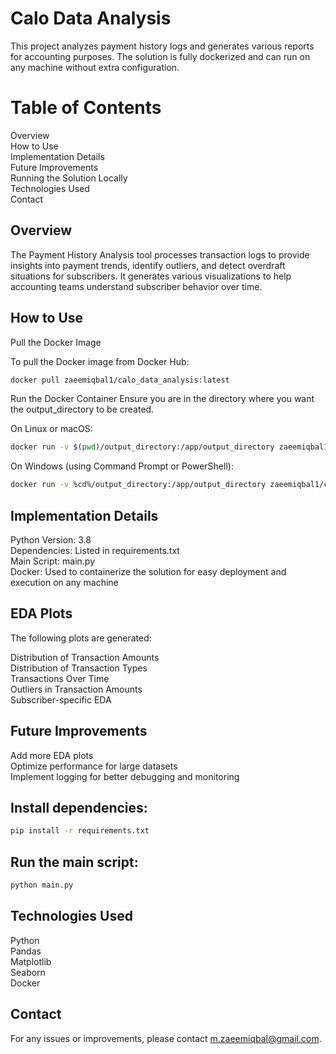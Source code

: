 # Calo Data Analysis
This project analyzes payment history logs and generates various reports for accounting purposes. The solution is fully dockerized and can run on any machine without extra configuration.

# Table of Contents
Overview  
How to Use  
Implementation Details  
Future Improvements  
Running the Solution Locally  
Technologies Used  
Contact  

## Overview
The Payment History Analysis tool processes transaction logs to provide insights into payment trends, identify outliers, and detect overdraft situations for subscribers. 
It generates various visualizations to help accounting teams understand subscriber behavior over time.

## How to Use
Pull the Docker Image  

To pull the Docker image from Docker Hub:

```sh
docker pull zaeemiqbal1/calo_data_analysis:latest
```
Run the Docker Container
Ensure you are in the directory where you want the output_directory to be created.

On Linux or macOS:
```sh
docker run -v $(pwd)/output_directory:/app/output_directory zaeemiqbal1/calo_data_analysis:latest
```
On Windows (using Command Prompt or PowerShell):
```sh
docker run -v %cd%/output_directory:/app/output_directory zaeemiqbal1/calo_data_analysis:latest
```
## Implementation Details

Python Version: 3.8  
Dependencies: Listed in requirements.txt  
Main Script: main.py  
Docker: Used to containerize the solution for easy deployment and execution on any machine  

## EDA Plots

The following plots are generated:  

Distribution of Transaction Amounts  
Distribution of Transaction Types  
Transactions Over Time  
Outliers in Transaction Amounts  
Subscriber-specific EDA  

## Future Improvements

Add more EDA plots  
Optimize performance for large datasets  
Implement logging for better debugging and monitoring  

## Install dependencies:
```sh
pip install -r requirements.txt
```
## Run the main script:
```sh
python main.py
```
## Technologies Used
Python  
Pandas  
Matplotlib  
Seaborn  
Docker  

## Contact  

For any issues or improvements, please contact m.zaeemiqbal@gmail.com.
